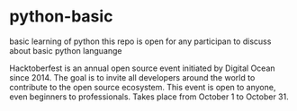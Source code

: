 # python-basic
basic learning of python
this repo is open for any participan to discuss about basic python languange

Hacktoberfest is an annual open source event initiated by Digital Ocean since 2014. The goal is to invite all developers around the world to contribute to the open source ecosystem. This event is open to anyone, even beginners to professionals. Takes place from October 1 to October 31.
